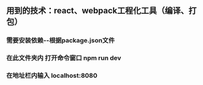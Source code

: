 ## 用到的技术：react、webpack工程化工具（编译、打包）

### 需要安装依赖--根据package.json文件
### 在此文件夹内 打开命令窗口 npm run dev 
### 在地址栏内输入 localhost:8080